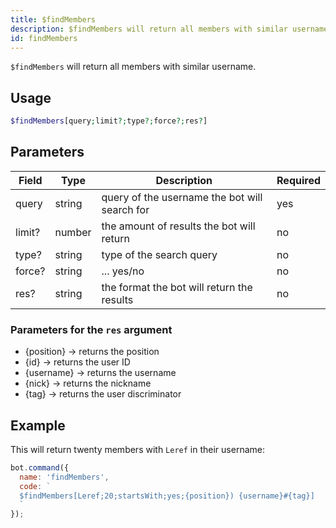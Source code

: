 ```yaml
---
title: $findMembers 
description: $findMembers will return all members with similar username.
id: findMembers
---
```


`$findMembers` will return all members with similar username.

## Usage

```php
$findMembers[query;limit?;type?;force?;res?]
```

## Parameters 


| Field     | Type    | Description                                        | Required |
|-----------|---------|----------------------------------------------------|----------|
| query     | string  | query of the username the bot will search for      | yes      |
| limit?    | number  | the amount of results the bot will return          | no       |
| type?     | string  | type of the search query                           | no       |
| force?    | string  | ... yes/no                                         | no       |
| res?      | string  | the format the bot will return the results         | no       |

### Parameters for the `res` argument
* {position} -> returns the position
* {id} -> returns the user ID
* {username} -> returns the username
* {nick} -> returns the nickname
* {tag} -> returns the user discriminator

## Example

This will return twenty members with `Leref` in their username:

```javascript
bot.command({
  name: 'findMembers',
  code: `
  $findMembers[Leref;20;startsWith;yes;{position}) {username}#{tag}]
  `
});
```
